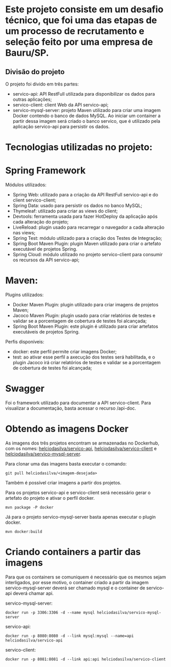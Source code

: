 # Este projeto consiste em um desafio técnico, que foi uma das etapas de um processo de recrutamento e seleção feito por uma empresa de Bauru/SP.

## Divisão do projeto
O projeto foi divido em três partes:
- servico-api: API RestFull utilizada para disponibilizar os dados para outras aplicações;
- servico-client: client Web da API servico-api;
- servico-mysql-server: projeto Maven utilizado para criar uma imagem Docker contendo o banco de dados MySQL. Ao iniciar um container a partir dessa imagem será criado o banco servico, que é utilizado pela aplicação servico-api para persistir os dados.

# Tecnologias utilizadas no projeto:

# Spring Framework
Módulos utilizados:
- Spring Web: utilizado para a criação da API RestFull servico-api e do client servico-client;
- Spring Data: usado para persistir os dados no banco MySQL;
- Thymeleaf: utilizado para criar as views do client;
- Devtools: ferramenta usada para fazer HotDeploy da aplicação após cada alteração do projeto;
- LiveReload: plugin usado para recarregar o navegador a cada alteração nas views;
- Spring Test: módulo utilizado para a criação dos Testes de Integração;
- Spring Boot Maven Plugin: plugin Maven utilizado para criar o artefato executável de projetos Spring.
- Spring Cloud: módulo utilizado no projeto servico-client para consumir os recursos da API servico-api;

# Maven:
Plugins utilizados:
- Docker Maven Plugin: plugin utilizado para criar imagens de projetos Maven;
- Jacoco Maven Plugin: plugin usado para criar relatórios de testes e validar se a porcentagem de cobertura de testes foi alcançada;
- Spring Boot Maven Plugin: este plugin é utilizado para criar artefatos executáveis de projetos Spring.

Perfis disponíveis:
- docker: este perfil permite criar imagens Docker;
- test: ao ativar esse perfil a axecução dos testes será habilitada, e o plugin Jacoco irá criar relatórios de testes e validar se a porcentagem de cobertura de testes foi alcançada;

# Swagger
Foi o framework utilizado para documentar a API servico-client. Para visualizar a documentação, basta acessar o recurso /api-doc.

# Obtendo as imagens Docker
As imagens dos três projetos encontram se armazenadas no Dockerhub, com os nomes: [helciodasilva/servico-api](https://hub.docker.com/r/helciodasilva/servico-api), [helciodasilva/servico-client](https://hub.docker.com/r/helciodasilva/servico-client) e [helciodasilva/servico-mysql-server](https://hub.docker.com/r/helciodasilva/servico-mysql-server). 

Para clonar uma das imagens basta executar o comando:


	git pull helciodasilva/<imagem-desejada>


Também é possível criar imagens a partir dos projetos.

Para os projetos servico-api e servico-client será necessário gerar o artefato do projeto e ativar o perfil docker.

	mvn package -P docker

Já para o projeto servico-mysql-server basta apenas executar o plugin docker.

	mvn docker:build

# Criando containers a partir das imagens

Para que os containers se comuniquem é necessário que os mesmos sejam interligados, por esse motivo, o container criado a partir da imagem servico-mysql-server deverá ser chamado mysql e o container de servico-api deverá chamar api.

servico-mysql-server:

	docker run -p 3306:3306 -d --name mysql helciodasilva/servico-mysql-server

servico-api:
	
	docker run -p 8080:8080 -d --link mysql:mysql --name=api helciodasilva/servico-api

servico-client:

	docker run -p 8081:8081 -d --link api:api helciodasilva/servico-client
